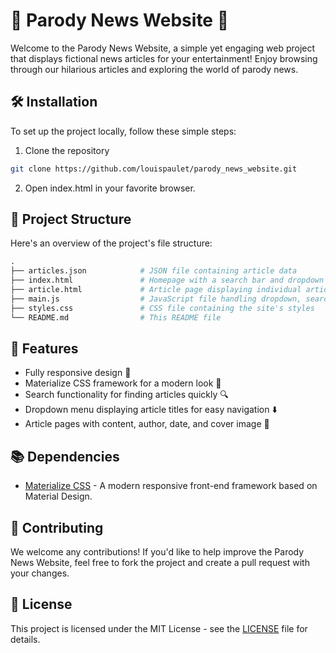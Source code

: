 # 📰 Parody News Website 🚀

Welcome to the Parody News Website, a simple yet engaging web project that displays fictional news articles for your entertainment! Enjoy browsing through our hilarious articles and exploring the world of parody news.

## 🛠️ Installation

To set up the project locally, follow these simple steps:

1. Clone the repository
```bash
git clone https://github.com/louispaulet/parody_news_website.git
```

2. Open index.html in your favorite browser.

## 📂 Project Structure
Here's an overview of the project's file structure:

```graphql
.
├── articles.json            # JSON file containing article data
├── index.html               # Homepage with a search bar and dropdown menu
├── article.html             # Article page displaying individual articles
├── main.js                  # JavaScript file handling dropdown, search, and article loading
├── styles.css               # CSS file containing the site's styles
└── README.md                # This README file
```

## 🌟 Features

- Fully responsive design 📱
- Materialize CSS framework for a modern look 🎨
- Search functionality for finding articles quickly 🔍
- Dropdown menu displaying article titles for easy navigation ⬇️
- Article pages with content, author, date, and cover image 📖

## 📚 Dependencies

- [Materialize CSS](https://materializecss.com/) - A modern responsive front-end framework based on Material Design.

## 🙌 Contributing

We welcome any contributions! If you'd like to help improve the Parody News Website, feel free to fork the project and create a pull request with your changes.

## 📃 License

This project is licensed under the MIT License - see the [LICENSE](LICENSE) file for details.
